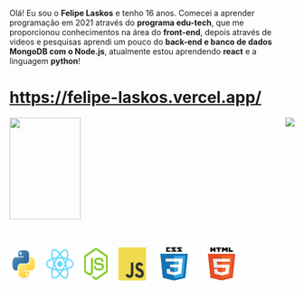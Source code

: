 Olá! Eu sou o **Felipe Laskos** e tenho 16 anos. Comecei a aprender programação em 2021 através do **programa edu-tech**, que me proporcionou conhecimentos na área do **front-end**, depois através de videos e pesquisas aprendi um pouco do **back-end e banco de dados MongoDB com o Node.js**, atualmente estou aprendendo **react** e a linguagem **python**!
  ##
  
  # https://felipe-laskos.vercel.app/

  
<div>
  <img height="180em" width="50%" src="https://github-readme-stats.vercel.app/api?username=Felipe-Laskos&show_icons=true&theme=prussian&include_all_commits=true&count_private=true"/>
  <img height="180em" src="https://github-readme-stats.vercel.app/api/top-langs/?username=Felipe-Laskos&langs_count=7&theme=prussian" align="right"/>
</div>

  ##

<div style="display: inline_block"><br>
      <img src="https://github.com/devicons/devicon/blob/master/icons/python/python-original.svg" height="60" width="50"/>
      <img src="https://github.com/devicons/devicon/blob/master/icons/react/react-original.svg" height="60" width="50" style="margin-left: 10px"/>
      <img src="https://github.com/devicons/devicon/blob/master/icons/nodejs/nodejs-original.svg" height="60" width="50" style="margin-left: 10px"/>
      <img src="https://github.com/devicons/devicon/blob/master/icons/javascript/javascript-original.svg" height="60" width="50" style="margin-left: 10px"/>
      <img src="https://github.com/devicons/devicon/blob/master/icons/css3/css3-original-wordmark.svg" height="60" width="70" style="margin-left: 10px"/>
      <img src="https://github.com/devicons/devicon/blob/master/icons/html5/html5-original-wordmark.svg" height="60" width="70" style="margin-left: 10px"/>
</div>
